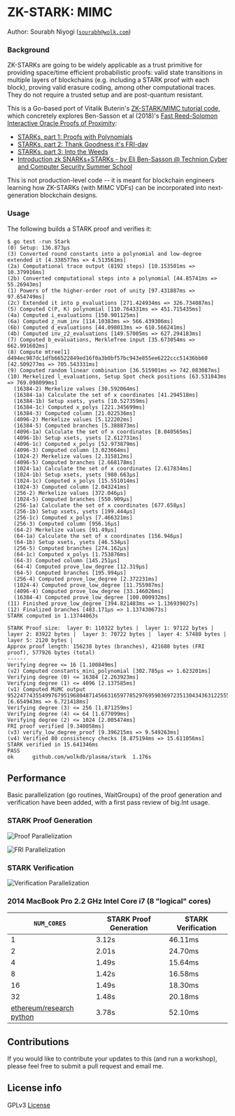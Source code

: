 # ZK-STARK: MIMC

Author: Sourabh Niyogi ([`sourabh@wolk.com`](mailto:sourabh@wolk.com))

### Background

ZK-STARKs are going to be widely applicable as a trust primitive for providing space/time efficient probabilistic proofs: valid state transitions in multiple layers of blockchains (e.g. including a STARK proof with each block), proving valid erasure coding, among other computational traces.   They do not require a trusted setup and are post-quantum resistant.

This is a Go-based port of Vitalik Buterin's [ZK-STARK/MIMC tutorial code](https://github.com/ethereum/research/tree/master/mimc_stark),
which concretely explores Ben-Sasson et al (2018)'s [Fast Reed-Solomon Interactive Oracle Proofs of Proximity](https://eccc.weizmann.ac.il/report/2017/134/):

* [STARKs, part 1: Proofs with Polynomials](https://vitalik.ca/general/2017/11/09/starks_part_1.html)
* [STARKs, part 2: Thank Goodness it's FRI-day](https://vitalik.ca/general/2017/11/22/starks_part_2.html)
* [STARKs, part 3: Into the Weeds](https://vitalik.ca/general/2018/07/21/starks_part_3.html)
* [Introduction zk SNARKs+STARKs - by Eli Ben-Sasson @ Technion Cyber and Computer Security Summer School](https://youtu.be/VUN35BC11Qw?t=20m7s)

This is not production-level code -- it is meant for blockchain engineers learning how ZK-STARKs (with MIMC VDFs) can be incorporated into next-generation blockchain designs.

### Usage

The following builds a STARK proof and verifies it:

```
$ go test -run Stark
(0) Setup: 136.873µs
(3) Converted round constants into a polynomial and low-degree extended it [4.338577ms => 4.513561ms]
(2a) Computational trace output (8192 steps) [10.153501ms => 10.379916ms]
(2b) Converted computational steps into a polynomial [44.85741ms => 55.26943ms]
(1) Powers of the higher-order root of unity [97.431887ms => 97.654749ms]
(2c) Extended it into p_evaluations [271.424934ms => 326.734087ms]
(5) Computed C(P, K) polynomial [110.764331ms => 451.715435ms]
(4a) Computed i_evaluations [150.901125ms]
(6a) Computed z_num_inv [114.10383ms => 566.439306ms]
(6b) Computed d_evaluations [44.098013ms => 610.566241ms]
(4b) Computed inv_z2_evaluations [149.57005ms => 627.294183ms]
(7) Computed b_evaluations, MerkleTree input [35.673054ms => 662.991602ms]
(8) Compute mtree[1] d494ec987dc1dfb66522849ed16f0a3b0bf57bc943e855ee6222ccc51436bb60 [42.509277ms => 705.543331ms]
(9) Computed random linear combination [36.515901ms => 742.083087ms]
(10) Merkelized l_evaluations, Setup Spot check positions [63.531043ms => 769.098099ms]
  (16384-2) Merkelize values [30.592064ms]
  (16384-1a) Calculate the set of x coordinates [41.294518ms]
  (16384-1b) Setup xsets, ysets [10.527359ms]
  (16384-1c) Computed x_polys [221.345699ms]
  (16384-3) Computed column [21.022536ms]
  (4096-2) Merkelize values [5.122202ms]
  (16384-5) Computed branches [5.388873ms]
  (4096-1a) Calculate the set of x coordinates [8.040565ms]
  (4096-1b) Setup xsets, ysets [2.612731ms]
  (4096-1c) Computed x_polys [52.973879ms]
  (4096-3) Computed column [3.023664ms]
  (1024-2) Merkelize values [2.315812ms]
  (4096-5) Computed branches [2.668178ms]
  (1024-1a) Calculate the set of x coordinates [2.617834ms]
  (1024-1b) Setup xsets, ysets [980.663µs]
  (1024-1c) Computed x_polys [15.551014ms]
  (1024-3) Computed column [2.043241ms]
  (256-2) Merkelize values [372.046µs]
  (1024-5) Computed branches [550.909µs]
  (256-1a) Calculate the set of x coordinates [677.658µs]
  (256-1b) Setup xsets, ysets [199.444µs]
  (256-1c) Computed x_polys [7.466321ms]
  (256-3) Computed column [956.16µs]
  (64-2) Merkelize values [91.49µs]
  (64-1a) Calculate the set of x coordinates [156.946µs]
  (64-1b) Setup xsets, ysets [46.534µs]
  (256-5) Computed branches [274.162µs]
  (64-1c) Computed x_polys [1.753876ms]
  (64-3) Computed column [145.251µs]
  (64-4) Computed prove_low_degree [12.319µs]
  (64-5) Computed branches [195.994µs]
  (256-4) Computed prove_low_degree [2.372231ms]
  (1024-4) Computed prove_low_degree [11.755987ms]
  (4096-4) Computed prove_low_degree [33.146026ms]
  (16384-4) Computed prove_low_degree [100.000932ms]
(11) Finished prove_low_degree [394.821483ms => 1.136939027s]
(12) Finalized branches [483.171µs => 1.137430673s]
STARK computed in 1.13744063s

STARK Proof size:  layer 0: 110322 bytes |  layer 1: 97122 bytes |  layer 2: 83922 bytes |  layer 3: 70722 bytes |  layer 4: 57480 bytes |  layer 5: 2120 bytes |
Approx proof length: 156238 bytes (branches), 421688 bytes (FRI proof), 577926 bytes (total)
------
Verifying degree <= 16 [1.100849ms]
(v2) Computed constants_mini_polynomial [302.785µs => 1.623201ms]
Verifying degree (0) <= 16384 [2.263923ms]
Verifying degree (1) <= 4096 [2.137585ms]
(v1) Computed MiMC output 95224774355499767951968048714566316597785297695903697235130434363122555476056 [6.654943ms => 6.721418ms]
Verifying degree (3) <= 256 [1.871259ms]
Verifying degree (4) <= 64 [1.677099ms]
Verifying degree (2) <= 1024 [2.005474ms]
FRI proof verified [9.340058ms]
(v3) verify_low_degree_proof [9.396215ms => 9.549263ms]
(v4) Verified 80 consistency checks [8.875194ms => 15.611056ms]
STARK verified in 15.641346ms
PASS
ok  	github.com/wolkdb/plasma/stark	1.176s
```

## Performance

Basic parallelization (go routines, WaitGroups) of the proof generation and verification have been added, with a first pass review of big.Int usage.  

### STARK Proof Generation
![Proof Parallelization](https://github.com/wolkdb/deepblockchains/blob/master/stark/flows/proof-goroutine-flow.png "Proof Parallelization")


![FRI Parallelization](https://github.com/wolkdb/deepblockchains/blob/master/stark/flows/fri-goroutine-flow.png "FRI Parallelization")

### STARK Verification

![Verification Parallelization](https://github.com/wolkdb/deepblockchains/blob/master/stark/flows/verify-goroutine-flow.png "Verification Parallelization")


### 2014 MacBook Pro 2.2 GHz Intel Core i7 (8 "logical" cores)

| `NUM_CORES` | STARK Proof Generation | STARK Verification |
| --- | --- | --- |
| 1 | 3.12s | 46.11ms |
| 2 | 2.01s | 24.70ms |
| 4 | 1.49s | 15.64ms |
| 8 | 1.42s | 16.58ms |
| 16 | 1.49s | 18.30ms |
| 32 | 1.48s | 20.18ms |
| [ethereum/research python](https://github.com/ethereum/research/tree/master/mimc_stark) | 3.78s | 52.10ms |

## Contributions

If you would like to contribute your updates to this (and run a workshop), please feel free to submit a pull request and email me.

## License info

GPLv3 [License](stark/LICENSE.md)
